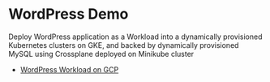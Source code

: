 # WordPress Demo 

Deploy WordPress application as a Workload into a dynamically provisioned Kubernetes clusters on GKE, 
and backed by dynamically provisioned MySQL using Crossplane deployed on Minikube cluster 

* [WordPress Workload on GCP](gcp/demo.md)
